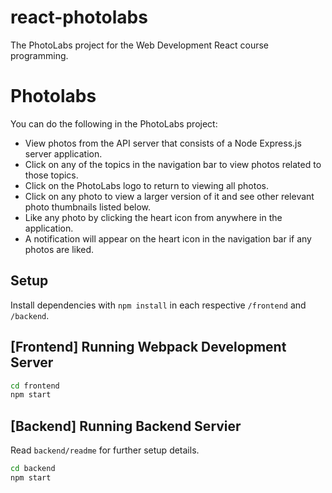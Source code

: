 # react-photolabs
The PhotoLabs project for the Web Development React course programming.

# Photolabs
You can do the following in the PhotoLabs project:
- View photos from the API server that consists of a Node Express.js server application. 
- Click on any of the topics in the navigation bar to view photos related to those topics. 
- Click on the PhotoLabs logo to return to viewing all photos. 
- Click on any photo to view a larger version of it and see other relevant photo thumbnails listed below. 
- Like any photo by clicking the heart icon from anywhere in the application. 
- A notification will appear on the heart icon in the navigation bar if any photos are liked.

## Setup

Install dependencies with `npm install` in each respective `/frontend` and `/backend`.

## [Frontend] Running Webpack Development Server

```sh
cd frontend
npm start
```

## [Backend] Running Backend Servier

Read `backend/readme` for further setup details.

```sh
cd backend
npm start
```
